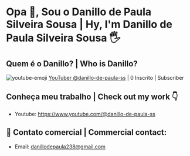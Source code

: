 # Opa 👋, Sou o Danillo de Paula Silveira Sousa | Hy, I'm Danillo de Paula Silveira Sousa 🖐
## Quem é o Danillo? | Who is Danillo?
![youtube-emoji](https://user-images.githubusercontent.com/69750393/211057864-076c5f6a-12a8-4307-a33f-83cd5c797619.png) [YouTuber @danillo-de-paula-ss](https://www.youtube.com/@danillo-de-paula-ss) | 0 Inscrito | Subscriber
## Conheça meu trabalho | Check out my work 👇
* Youtube: https://www.youtube.com/@danillo-de-paula-ss
## 📨 Contato comercial | Commercial contact:
* Email: danillodepaula238@gmail.com
